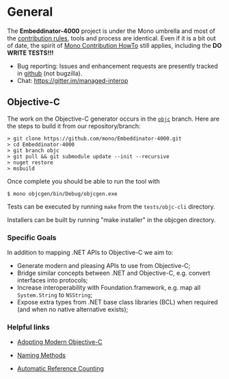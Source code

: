 # General

The **Embeddinator-4000** project is under the Mono umbrella and most of the [contribution rules](http://www.mono-project.com/community/contributing/), tools and process are identical. Even if it is a bit out of date, the spirit of [Mono Contribution HowTo](http://www.mono-project.com/community/contributing/contribution-howto/) still applies, including the **DO WRITE TESTS!!!**

* Bug reporting: Issues and enhancement requests are presently tracked in [github](https://github.com/mono/Embeddinator-4000/issues) (not bugzilla).
* Chat: https://gitter.im/managed-interop


## Objective-C

The work on the Objective-C generator occurs in the [`objc`](https://github.com/mono/Embeddinator-4000/tree/objc) branch. Here are the steps to build it from our repository/branch:

```
> git clone https://github.com/mono/Embeddinator-4000.git
> cd Embeddinator-4000
> git branch objc
> git pull && git submodule update --init --recursive
> nuget restore
> msbuild
```

Once complete you should be able to run the tool with

```
$ mono objcgen/bin/Debug/objcgen.exe
```

Tests can be executed by running `make` from the `tests/objc-cli` directory.

Installers can be built by running "make installer" in the objcgen directory.

### Specific Goals

In addition to mapping .NET APIs to Objective-C we aim to:

* Generate modern and pleasing APIs to use from Objective-C;
* Bridge similar concepts between .NET and Objective-C, e.g. convert interfaces into protocols;
* Increase interoperability with Foundation.framework, e.g. map all `System.String` to `NSString`;
* Expose extra types from .NET base class libraries (BCL) when required (and when no native alternative exists);


### Helpful links

* [Adopting Modern Objective-C](https://developer.apple.com/library/content/releasenotes/ObjectiveC/ModernizationObjC/AdoptingModernObjective-C/AdoptingModernObjective-C.html)

* [Naming Methods](https://developer.apple.com/library/content/documentation/Cocoa/Conceptual/CodingGuidelines/Articles/NamingMethods.html#//apple_ref/doc/uid/20001282-1001865-BCIBJEFG)

* [Automatic Reference Counting](http://clang.llvm.org/docs/AutomaticReferenceCounting.html)
